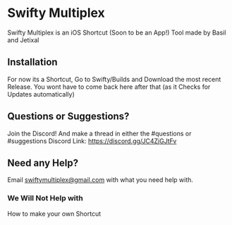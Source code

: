 # Swifty Multiplex
Swifty Multiplex is an iOS Shortcut (Soon to be an App!) Tool made by Basil and Jetixal

## Installation
For now its a Shortcut, Go to Swifty/Builds and Download the most recent Release. You wont have to come back here after that (as it Checks for Updates automatically)

## Questions or Suggestions?
Join the Discord! And make a thread in either the #questions or #suggestions
Discord Link: https://discord.gg/JC4ZjGJtFv

## Need any Help?
Email swiftymultiplex@gmail.com with what you need help with.

### We Will Not Help with 
How to make your own Shortcut
